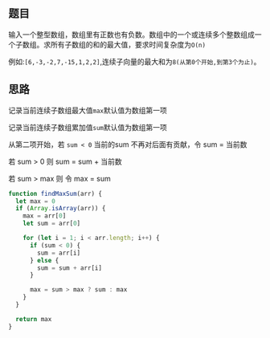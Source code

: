 ## 题目

输入一个整型数组，数组里有正数也有负数。数组中的一个或连续多个整数组成一个子数组。求所有子数组的和的最大值，要求时间复杂度为`O(n)`

例如:`[6,-3,-2,7,-15,1,2,2]`,连续子向量的最大和为`8(从第0个开始,到第3个为止)`。

## 思路

记录当前连续子数组最大值`max`默认值为数组第一项

记录当前连续子数组累加值`sum`默认值为数组第一项

从第二项开始，若 `sum < 0` 当前的sum 不再对后面有贡献，令 sum = 当前数

若 sum > 0 则 sum = sum + 当前数

若 sum > max 则 令 max = sum



```js
function findMaxSum(arr) {
  let max = 0
  if (Array.isArray(arr)) {
    max = arr[0]
    let sum = arr[0]

    for (let i = 1; i < arr.length; i++) {
      if (sum < 0) {
        sum = arr[i]
      } else {
        sum = sum + arr[i]
      }

      max = sum > max ? sum : max
    }
  }

  return max
}

```